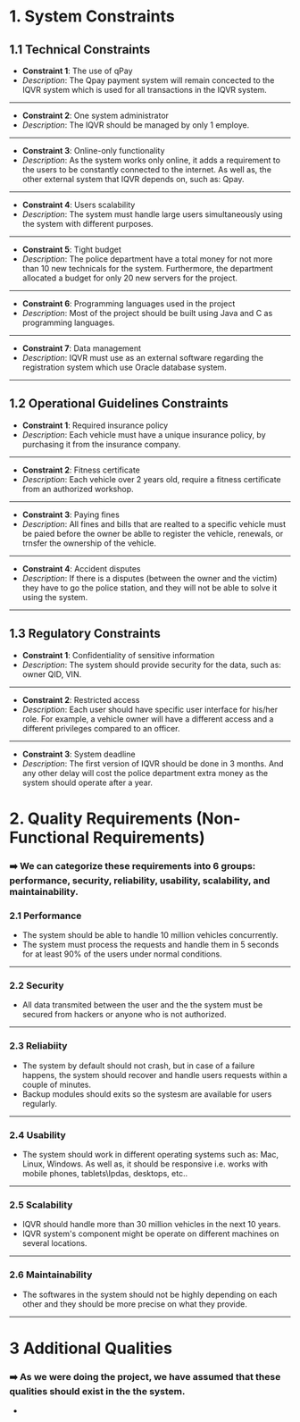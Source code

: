 # 1. System Constraints
## 1.1 Technical Constraints
- **Constraint 1**: The use of qPay
- _Description_: The Qpay payment system will remain concected to the IQVR system which is used for all transactions in the IQVR system.
---
- **Constraint 2**: One system administrator
- _Description_: The IQVR should be managed by only 1 employe.
---
- **Constraint 3**: Online-only functionality
- _Description_: As the system works only online, it adds a requirement to the users to be constantly connected to the internet. As well as, the other external system that IQVR depends on, such as: Qpay.
---
- **Constraint 4**: Users scalability
- _Description_: The system must handle large users simultaneously using the system with different purposes.

---
- **Constraint 5**: Tight budget
- _Description_: The police department have a total money for not more than 10 new technicals for the system. Furthermore, the department allocated a budget for only 20 new servers for the project.

---
- **Constraint 6**: Programming languages used in the project
- _Description_: Most of the project should be built using Java and C as programming languages.
---

- **Constraint 7**: Data management
- _Description_: IQVR must use as an external software regarding the registration system which use Oracle database system.

---
## 1.2 Operational Guidelines Constraints
- **Constraint 1**: Required insurance policy
- _Description_: Each vehicle must have a unique insurance policy, by purchasing it from the insurance company.
---
- **Constraint 2**: Fitness certificate
- _Description_: Each vehicle over 2 years old, require a fitness certificate from an authorized workshop.
---
- **Constraint 3**: Paying fines
- _Description_: All fines and bills that are realted to a specific vehicle must be paied before the owner be ablle to register the vehicle, renewals, or trnsfer the ownership of the vehicle.
---
- **Constraint 4**: Accident disputes
- _Description_: If there is a disputes (between the owner and the victim) they have to go the police station, and they will not be able to solve it using the system.
***

## 1.3 Regulatory Constraints
- **Constraint 1**: Confidentiality of sensitive information
- _Description_: The system should provide security for the data, such as: owner QID, VIN.
---
- **Constraint 2**: Restricted access
- _Description_: Each user should have specific user interface for his/her role. For example, a vehicle owner will have a different access and a different privileges compared to an officer.
---
- **Constraint 3**: System deadline
- _Description_: The first version of IQVR should  be done in 3 months. And any other delay will cost the police department extra money as the system should operate after a year.

# 2. Quality Requirements (Non-Functional Requirements)
### ➡️ We can categorize these requirements into 6 groups: performance, security, reliability, usability, scalability, and maintainability.

### 2.1 Performance
- The system should be able to handle 10 million vehicles concurrently.
- The system must process the requests and handle them in 5 seconds for at least 90% of the users under normal conditions.
---

### 2.2 Security 
- All data transmited between the user and the the system must be secured from hackers or anyone who is not authorized. 
---
### 2.3 Reliabiity 
- The system by default should not crash, but in case of a failure happens, the system should recover and handle users requests within a couple of minutes.
- Backup modules should exits so the systesm are available for users regularly.
---
### 2.4 Usability
- The system should work in different operating systems such as: Mac, Linux, Windows. As well as, it should be responsive i.e. works with mobile phones, tablets\Ipdas, desktops, etc..
---
### 2.5 Scalability
- IQVR should handle more than 30 million vehicles in the next 10 years.
- IQVR system's component might be operate on different machines on several locations.
---
### 2.6 Maintainability
- The softwares in the system should not be highly depending on each other and they should be more precise on what they provide.

 ---
# 3 Additional Qualities

### ➡️ As we were doing the project, we have assumed that these qualities should exist in the the system.

- 